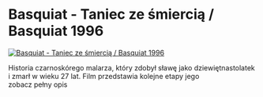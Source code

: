 Basquiat - Taniec ze śmiercią / Basquiat 1996 
=============
[![Basquiat - Taniec ze śmiercią / Basquiat 1996 ](http://vidos.pl/images/player.gif)](http://vidos.pl/basquiat-taniec-ze-smiercia-basquiat-1996)

 Historia czarnoskórego malarza, który zdobył sławę jako dziewiętnastolatek i zmarł w wieku 27 lat. Film przedstawia kolejne etapy jego zobacz pełny opis

